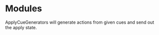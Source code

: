 # Modules

ApplyCueGenerators will generate actions from given cues and send out the apply state.
 
